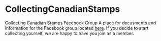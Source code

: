 # CollectingCanadianStamps
Collecting Canadian Stamps Facebook Group
A place for docusments and information for the Facebook group located [here](https://www.facebook.com/groups/CollectingCanadianStamps/). If you decide to start collecting yourself, we are happy to have you join as a member.
